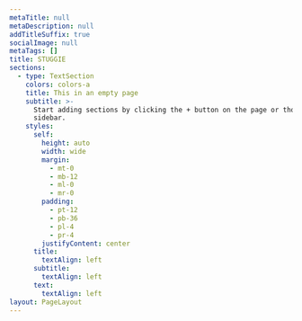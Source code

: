 ```yaml
---
metaTitle: null
metaDescription: null
addTitleSuffix: true
socialImage: null
metaTags: []
title: STUGGIE
sections:
  - type: TextSection
    colors: colors-a
    title: This in an empty page
    subtitle: >-
      Start adding sections by clicking the + button on the page or though the
      sidebar.
    styles:
      self:
        height: auto
        width: wide
        margin:
          - mt-0
          - mb-12
          - ml-0
          - mr-0
        padding:
          - pt-12
          - pb-36
          - pl-4
          - pr-4
        justifyContent: center
      title:
        textAlign: left
      subtitle:
        textAlign: left
      text:
        textAlign: left
layout: PageLayout
---
```

